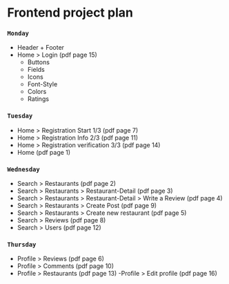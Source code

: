 # Frontend project plan

### `Monday`
- Header + Footer
- Home > Login (pdf page 15)
    - Buttons
    - Fields
    - Icons
    - Font-Style
    - Colors
    - Ratings

### `Tuesday`
- Home > Registration Start 1/3 (pdf page 7)
- Home > Registration Info 2/3 (pdf page 11)
- Home > Registration verification 3/3 (pdf page 14)
- Home (pdf page 1)

### `Wednesday`
- Search > Restaurants (pdf page 2)
- Search > Restaurants > Restaurant-Detail (pdf page 3)
- Search > Restaurants > Restaurant-Detail > Write a Review (pdf page 4)
- Search > Restaurants > Create Post (pdf page 9)
- Search > Restaurants > Create new restaurant (pdf page 5)
- Search > Reviews (pdf page 8)
- Search > Users (pdf page 12)

### `Thursday`
- Profile > Reviews (pdf page 6)
- Profile > Comments (pdf page 10)
- Profile > Restaurants (pdf page 13)
 -Profile > Edit profile (pdf page 16)